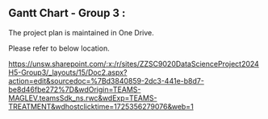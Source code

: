 
## Gantt Chart - Group 3 :

The project plan is maintained in One Drive. 

Please refer to below location.


https://unsw.sharepoint.com/:x:/r/sites/ZZSC9020DataScienceProject2024H5-Group3/_layouts/15/Doc2.aspx?action=edit&sourcedoc=%7Bd3840859-2dc3-441e-b8d7-be8d46fbe272%7D&wdOrigin=TEAMS-MAGLEV.teamsSdk_ns.rwc&wdExp=TEAMS-TREATMENT&wdhostclicktime=1725356279076&web=1
